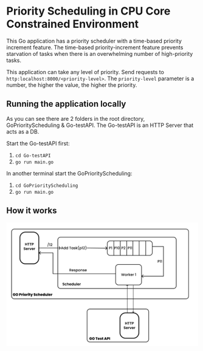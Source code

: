 # Priority Scheduling in CPU Core Constrained Environment

This Go application has a priority scheduler with a time-based priority increment feature. The time-based priority-increment feature prevents starvation of tasks when there is an overwhelming number of high-priority tasks.

This application can take any level of priority. Send requests to `http:localhost:8000/<priority-level>`. The `priority-level` parameter is a number, the higher the value, the higher the priority.


## Running the application locally
As you can see there are 2 folders in the root directory, GoPriorityScheduling & Go-testAPI. The Go-testAPI is an HTTP Server that acts as a DB.

Start the Go-testAPI first:
1. `cd Go-testAPI`
2. `go run main.go`

In another terminal start the GoPriorityScheduling:
1. `cd GoPriorityScheduling`
2. `go run main.go` 

## How it works
![Architecture](./Diagram.png)